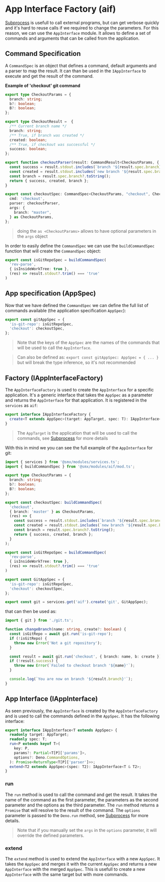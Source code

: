# App Interface Factory (aif)

[Subprocess](advanced/subprocess.md) is usefull to call external programs, but can get verbose quickly and it's hard to reuse calls if we required to change the parameters. For this reason, we can use the `AppInterface` module. It allows to define a set of commands and arguments that can be called from the application.

## Command Specification

A `CommandSpec` is an object that defines a command, default arguments and a parser to map the result. It can than be used in the `IAppInterface` to execute and get the result of the command.

**Example of 'checkout' git command**

```typescript
export type CheckoutParams = {
  branch: string;
  b?: boolean;
  B?: boolean;
};

export type CheckoutResult =  {
  /** Current branch name */
  branch: string;
  /** True, if branch was created */
  created: boolean;
  /** True, if checkout was successful */
  success: boolean;
};

export function checkoutParser(result: CommandResult<CheckoutParams, { cmd: 'checkout' }>): CheckoutResult {
  const success = result.stdout.includes(`branch '${result.spec.branch}'`);
  const created = result.stdout.includes(`new branch '${result.spec.branch}'`);
  const branch = result.spec.branch?.toString();
  return { success, created, branch };
}

export const checkoutSpec: CommandSpec<CheckoutParams, "checkout", CheckoutResult> = {
  cmd: 'checkout',
  parser: checkoutParser,
  args: {
    branch: "master",
  } as CheckoutParams,
};
```
> doing the `as <CheckoutParams>` allows to have optional parameters in the `args` object

In order to easily define the `CommandSpec` we can use the `buildCommandSpec` function that will create the `CommandSpec` object:

```typescript
export const isGitRepoSpec = buildCommandSpec(
  'rev-parse',
  { isInsideWorkTree: true },
  (res) => result.stdout?.trim() === 'true'
)
```
## App specification (AppSpec)

Now that we have defined the `CommandSpec` we can define the full list of commands available (the application specification `AppSpec`):

```typescript
export const gitAppSpec = {
  'is-git-repo': isGitRepoSpec,
  'checkout': checkoutSpec,
};
```
> Note that the keys of the `AppSpec` are the names of the commands that will be used to call the `AppInterface`.

> Can also be defined as: `export const gitAppSpec: AppSpec = { ... }` but will break the type inference, so it's not recommended


## Factory (IAppInterfaceFactory)

The `AppInterfaceFactory` is used to create the `AppInterface` for a specific application. It's a generic interface that takes the `AppSpec` as a parameter and returns the `AppInterface` for that application. It is registered in the `services` as `aif`:

```typescript
export interface IAppInterfaceFactory {
  create<T extends AppSpec>(target: AppTarget, spec: T): IAppInterface<T>;
}
```
> The `AppTarget` is the application that will be used to call the commands, see [Subprocess](advanced/subprocess.md) for more details

With this in mind we you can see the full example of the `AppInterface` for git:

```typescript
import { services } from '@smx/modules/services.ts';
import { buildCommandSpec } from '@smx/modules/aif/mod.ts';

export type CheckoutParams = {
  branch: string;
  b?: boolean;
  B?: boolean;
};

export const checkoutSpec: buildCommandSpec(
  'checkout',
  { branch: 'master' } as CheckoutParams,
  (res) => {
    const success = result.stdout.includes(`branch '${result.spec.branch}'`);
    const created = result.stdout.includes(`new branch '${result.spec.branch}'`);
    const branch = result.spec.branch?.toString();
    return { success, created, branch };
  }
);

export const isGitRepoSpec = buildCommandSpec(
  'rev-parse',
  { isInsideWorkTree: true },
  (res) => result.stdout?.trim() === 'true'
)

export const GitAppSpec = {
  'is-git-repo': isGitRepoSpec,
  'checkout': checkoutSpec,
};

export const git = services.get('aif').create('git', GitAppSpec);
```

that can then be used as:

```typescript
import { git } from './git.ts';

function changeBranch(name: string, create?: boolean) {
  const isGitRepo = await git.run('is-git-repo');
  if (!isGitRepo) {
    throw new Error('Not a git repository');
  }

  const result = await git.run('checkout', { branch: name, b: create });
  if (!result.success) {
    throw new Error(`Failed to checkout branch '${name}'`);
  }

  console.log(`You are now on branch '${result.branch}'`);
}
```

## App Interface (IAppInterface<T extends AppSpec>)

As seen previously, the `AppInterface` is created by the `AppInterfaceFactory` and is used to call the commands defined in the `AppSpec`. It has the following interface:

```typescript
export interface IAppInterface<T extends AppSpec> {
  readonly target: AppTarget;
  readonly spec: T;
  run<P extends keyof T>(
    key: P,
    params?: Partial<T[P]['params']>,
    options?: Deno.CommandOptions,
  ): Promise<ReturnType<T[P]['parser']>>;
  extend<T2 extends AppSpec>(spec: T2): IAppInterface<T & T2>;
}
```
### run

The `run` method is used to call the command and get the result. It takes the name of the command as the first parameter, the parameters as the second parameter and the options as the third parameter. The `run` method returns a `Promise` that will resolve to the result of the command. The `options` parameter is passed to the `Deno.run` method, see [Subprocess](advanced/subprocess.md) for more details.

> Note that if you manually set the `args` in the `options` parameter, it will override the defined parameters.

### extend

The `extend` method is used to extend the `AppInterface` with a new `AppSpec`. It takes the `AppSpec` and merges it with the current `AppSpec` and returns a new `AppInterface` with the merged `AppSpec`. This is usefull to create a new `AppInterface` with the same target but with more commands.
